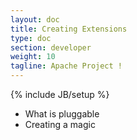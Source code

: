 ```yaml
---
layout: doc
title: Creating Extensions
type: doc
section: developer
weight: 10
tagline: Apache Project !
---
```


{% include JB/setup %}

- What is pluggable
- Creating a magic

